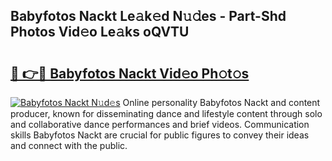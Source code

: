 ## Babyfotos Nackt Le𝚊k𝚎d N𝚞𝚍es - Part-Shd Photos Vid𝚎o Le𝚊ks oQVTU

# <h2><a href="http://fb4jifi.evod.top/?m=Babyfotos+Nackt">🔗 👉🔴 Babyfotos Nackt Vid𝚎o Ph𝚘t𝚘s</a></h2>

[![Babyfotos Nackt N𝚞d𝚎s](https://i.imgur.com/8V9OHl7.gif)](http://fb4jifi.evod.top/?m=Babyfotos+Nackt)
Online personality Babyfotos Nackt and content producer, known for disseminating dance and lifestyle content through solo and collaborative dance performances and brief videos. Communication skills Babyfotos Nackt are crucial for public figures to convey their ideas and connect with the public. 
